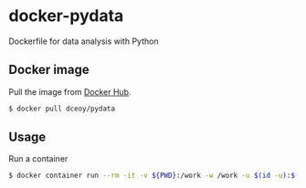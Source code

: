 docker-pydata
=============

Dockerfile for data analysis with Python

Docker image
------------

Pull the image from [Docker Hub](https://hub.docker.com/r/dceoy/pydata/).

```sh
$ docker pull dceoy/pydata
```

Usage
-----

Run a container

```sh
$ docker container run --rm -it -v ${PWD}:/work -w /work -u $(id -u):$(id -g) dceoy/pydata
```
